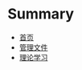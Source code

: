 # Summary

* [首页](README.md)
* [管理文件](./Markdown/Manage_files/Manage_files.md)
* [理论学习](./Markdown/Theoretical_learning/Theoretical_learning.md)

